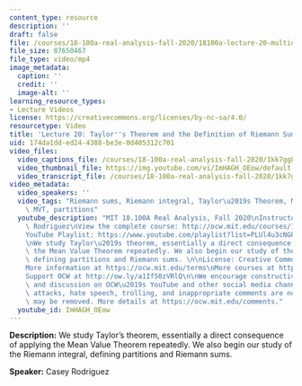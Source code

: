 ```yaml
---
content_type: resource
description: ''
draft: false
file: /courses/18-100a-real-analysis-fall-2020/18100a-lecture-20-multicam_1_360p_16_9.mp4
file_size: 87650467
file_type: video/mp4
image_metadata:
  caption: ''
  credit: ''
  image-alt: ''
learning_resource_types:
- Lecture Videos
license: https://creativecommons.org/licenses/by-nc-sa/4.0/
resourcetype: Video
title: 'Lecture 20: Taylor''s Theorem and the Definition of Riemann Sums'
uid: 174da1dd-ed24-4388-be3e-0d405312c701
video_files:
  video_captions_file: /courses/18-100a-real-analysis-fall-2020/1kk7ggLs5GSgVPl8hsOtXEAyw7A0RVf_G_transcript.webvtt
  video_thumbnail_file: https://img.youtube.com/vi/ImHAGH_OEow/default.jpg
  video_transcript_file: /courses/18-100a-real-analysis-fall-2020/1kk7ggLs5GSgVPl8hsOtXEAyw7A0RVf_G_transcript.pdf
video_metadata:
  video_speakers: ''
  video_tags: "Riemann sums, Riemann integral, Taylor\u2019s Theorem, Mean Value Theorem,\
    \ MVT, partitions"
  youtube_description: "MIT 18.100A Real Analysis, Fall 2020\nInstructor: Dr. Casey\
    \ Rodriguez\nView the complete course: http://ocw.mit.edu/courses/18-100a-real-analysis-fall-2020/\n\
    YouTube Playlist: https://www.youtube.com/playlist?list=PLUl4u3cNGP61O7HkcF7UImpM0cR_L2gSw\n\
    \nWe study Taylor\u2019s theorem, essentially a direct consequence of applying\
    \ the Mean Value Theorem repeatedly. We also begin our study of the Riemann integral,\
    \ defining partitions and Riemann sums. \n\nLicense: Creative Commons BY-NC-SA\n\
    More information at https://ocw.mit.edu/terms\nMore courses at https://ocw.mit.edu\n\
    Support OCW at http://ow.ly/a1If50zVRlQ\n\nWe encourage constructive comments\
    \ and discussion on OCW\u2019s YouTube and other social media channels. Personal\
    \ attacks, hate speech, trolling, and inappropriate comments are not allowed and\
    \ may be removed. More details at https://ocw.mit.edu/comments."
  youtube_id: ImHAGH_OEow
---
```

**Description:** We study Taylor’s theorem, essentially a direct consequence of applying the Mean Value Theorem repeatedly. We also begin our study of the Riemann integral, defining partitions and Riemann sums.

**Speaker:** Casey Rodriguez